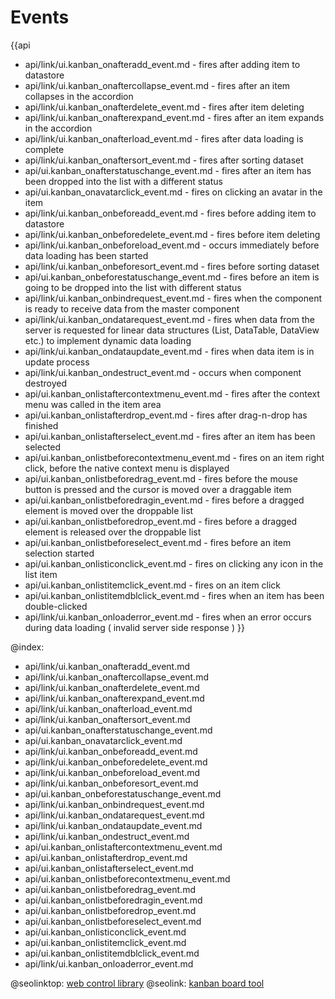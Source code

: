 Events
=======

{{api
- api/link/ui.kanban_onafteradd_event.md - fires after adding item to datastore
- api/link/ui.kanban_onaftercollapse_event.md - fires after an item collapses in the accordion
- api/link/ui.kanban_onafterdelete_event.md - fires after item deleting
- api/link/ui.kanban_onafterexpand_event.md - fires after an item expands in the accordion
- api/link/ui.kanban_onafterload_event.md - fires after data loading is complete
- api/link/ui.kanban_onaftersort_event.md - fires after sorting dataset
- api/ui.kanban_onafterstatuschange_event.md - fires after an item has been dropped into the list with a different status
- api/ui.kanban_onavatarclick_event.md - fires on clicking an avatar in the item
- api/link/ui.kanban_onbeforeadd_event.md - fires before adding item to datastore
- api/link/ui.kanban_onbeforedelete_event.md - fires before item deleting
- api/link/ui.kanban_onbeforeload_event.md - occurs immediately before data loading has been started
- api/link/ui.kanban_onbeforesort_event.md - fires before sorting dataset
- api/ui.kanban_onbeforestatuschange_event.md - fires before an item is going to be dropped into the list with different status
- api/link/ui.kanban_onbindrequest_event.md - fires when the component is ready to receive data from the master component
- api/link/ui.kanban_ondatarequest_event.md - fires when data from the server is requested for linear data structures (List, DataTable, DataView etc.) to implement dynamic data loading
- api/link/ui.kanban_ondataupdate_event.md - fires when data item is in update process
- api/link/ui.kanban_ondestruct_event.md - occurs when component destroyed
- api/ui.kanban_onlistaftercontextmenu_event.md - fires after the context menu was called in the item area
- api/ui.kanban_onlistafterdrop_event.md - fires after drag-n-drop has finished
- api/ui.kanban_onlistafterselect_event.md - fires after an item has been selected
- api/ui.kanban_onlistbeforecontextmenu_event.md - fires on an item right click, before the native context menu is displayed
- api/ui.kanban_onlistbeforedrag_event.md - fires before the mouse button is pressed and the cursor is moved over a draggable item
- api/ui.kanban_onlistbeforedragin_event.md - fires before a dragged element is moved over the droppable list
- api/ui.kanban_onlistbeforedrop_event.md - fires before a dragged element is released over the droppable list
- api/ui.kanban_onlistbeforeselect_event.md - fires before an item selection started
- api/ui.kanban_onlisticonclick_event.md - fires on clicking any icon in the list item
- api/ui.kanban_onlistitemclick_event.md - fires on an item click
- api/ui.kanban_onlistitemdblclick_event.md - fires when an item has been double-clicked
- api/link/ui.kanban_onloaderror_event.md - fires when an error occurs during data loading ( invalid server side response )
}}

@index:
- api/link/ui.kanban_onafteradd_event.md
- api/link/ui.kanban_onaftercollapse_event.md
- api/link/ui.kanban_onafterdelete_event.md
- api/link/ui.kanban_onafterexpand_event.md
- api/link/ui.kanban_onafterload_event.md
- api/link/ui.kanban_onaftersort_event.md
- api/ui.kanban_onafterstatuschange_event.md
- api/ui.kanban_onavatarclick_event.md
- api/link/ui.kanban_onbeforeadd_event.md
- api/link/ui.kanban_onbeforedelete_event.md
- api/link/ui.kanban_onbeforeload_event.md
- api/link/ui.kanban_onbeforesort_event.md
- api/ui.kanban_onbeforestatuschange_event.md
- api/link/ui.kanban_onbindrequest_event.md
- api/link/ui.kanban_ondatarequest_event.md
- api/link/ui.kanban_ondataupdate_event.md
- api/link/ui.kanban_ondestruct_event.md
- api/ui.kanban_onlistaftercontextmenu_event.md
- api/ui.kanban_onlistafterdrop_event.md
- api/ui.kanban_onlistafterselect_event.md
- api/ui.kanban_onlistbeforecontextmenu_event.md
- api/ui.kanban_onlistbeforedrag_event.md
- api/ui.kanban_onlistbeforedragin_event.md
- api/ui.kanban_onlistbeforedrop_event.md
- api/ui.kanban_onlistbeforeselect_event.md
- api/ui.kanban_onlisticonclick_event.md
- api/ui.kanban_onlistitemclick_event.md
- api/ui.kanban_onlistitemdblclick_event.md
- api/link/ui.kanban_onloaderror_event.md




@seolinktop: [web control library](https://webix.com)
@seolink: [kanban board tool](https://webix.com/kanban/)